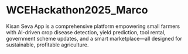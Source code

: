 # WCEHackathon2025_Marco
Kisan Seva App is a comprehensive platform empowering small farmers with AI-driven crop disease detection, yield prediction, tool rental, government scheme updates, and a smart marketplace—all designed for sustainable, profitable agriculture.
